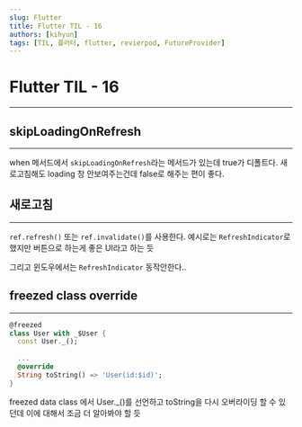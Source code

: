 ```yaml
---
slug: Flutter
title: Flutter TIL - 16
authors: [kihyun]
tags: [TIL, 플러터, flutter, revierpod, FutureProvider]
---
```


# Flutter TIL - 16
---

## skipLoadingOnRefresh
---

when 메서드에서 `skipLoadingOnRefresh`라는 메서드가 있는데 true가 디폴트다. 새로고침해도 loading 창 안보여주는건데 false로 해주는 편이 좋다.

## 새로고침
---

`ref.refresh()` 또는 `ref.invalidate()`를 사용한다. 예시로는 `RefreshIndicator`로 했지만 버튼으로 하는게 좋은 UI라고 하는 듯

그리고 윈도우에서는 `RefreshIndicator` 동작안한다..

## freezed class override
---

```dart
@freezed
class User with _$User {
  const User._();
  
  ...
  @override
  String toString() => 'User(id:$id)';
}
```

freezed data class 에서 User._()를 선언하고 toString을 다시 오버라이딩 할 수 있던데 이에 대해서 조금 더 알아봐야 할 듯
